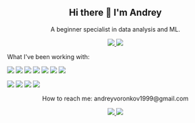 <h2 align = "center"> Hi there 👋 I'm Andrey </h2>
<p align = "center"> A beginner specialist in data analysis and ML. </p>

<p align = "center" dir = "auto">
  <a href = "https://www.hackerrank.com/dashboard" rel="nofollow">
    <img src = "https://img.shields.io/badge/-Hackerrank-2EC866?style=for-the-badge&logo=HackerRank&logoColor=white" style="max-width: 100%;">        
  </a>  
  <a href = "https://www.kaggle.com/andrewvoronkov" rel = "nofollow">
    <img src = "https://img.shields.io/badge/Kaggle-20BEFF?style=for-the-badge&logo=Kaggle&logoColor=white" style="max-width: 100%;">
  </a> 
</p>

<p> What I've been working with: </p>

<p>
  <img src = "https://img.shields.io/badge/Python-FFD43B?style=for-the-badge&logo=python&logoColor=blue" style="max-width: 100%;">
  <img src = "https://img.shields.io/badge/TensorFlow-FF6F00?style=for-the-badge&logo=tensorflow&logoColor=white" style="max-width: 100%;">
  <img src = "https://img.shields.io/badge/Keras-FF0000?style=for-the-badge&logo=keras&logoColor=white" style="max-width: 100%;">
  <img src = "https://img.shields.io/badge/SciPy-654FF0?style=for-the-badge&logo=SciPy&logoColor=white" style="max-width: 100%;">
  <img src = "https://img.shields.io/badge/scikit_learn-F7931E?style=for-the-badge&logo=scikit-learn&logoColor=white" style="max-width: 100%;">
  <img src = "https://img.shields.io/badge/Numpy-777BB4?style=for-the-badge&logo=numpy&logoColor=white" style="max-width: 100%;">
  <img src = "https://img.shields.io/badge/Pandas-2C2D72?style=for-the-badge&logo=pandas&logoColor=white" style="max-width: 100%;">
</p>

<p>
  <img src = "https://img.shields.io/badge/Google%20Sheets-34A853?style=for-the-badge&logo=google-sheets&logoColor=white" style="max-width: 100%;">
  <img src = "https://img.shields.io/badge/Microsoft_Excel-217346?style=for-the-badge&logo=microsoft-excel&logoColor=white" style="max-width: 100%;">
  <img src = "https://img.shields.io/badge/MySQL-005C84?style=for-the-badge&logo=mysql&logoColor=white" style="max-width: 100%;">
  <img src = "https://img.shields.io/badge/R-276DC3?style=for-the-badge&logo=r&logoColor=white" style="max-width: 100%;">
</p>

<p align = "center"> How to reach me: andreyvoronkov1999@gmail.com </p>

<p align = "center" dir = "auto">
  <a href = "https://t.me/AndreyVoronkov9" rel="nofollow">
    <img src = "https://img.shields.io/badge/Telegram-2CA5E0?style=for-the-badge&logo=telegram&logoColor=white" style="max-width: 100%;">        
  </a>  
  <a href = "https://wa.me/79304175359" rel = "nofollow">
    <img src = "https://img.shields.io/badge/WhatsApp-25D366?style=for-the-badge&logo=whatsapp&logoColor=white" style="max-width: 100%;">
  </a>  
</p>

<!--
**amateur9/amateur9** is a ✨ _special_ ✨ repository because its `README.md` (this file) appears on your GitHub profile.

Here are some ideas to get you started:

- 🔭 I’m currently working on ...
- 🌱 I’m currently learning ...
- 👯 I’m looking to collaborate on ...
- 🤔 I’m looking for help with ...
- 💬 Ask me about ...
- 📫 How to reach me: ...
- 😄 Pronouns: ...
- ⚡ Fun fact: ...
-->
